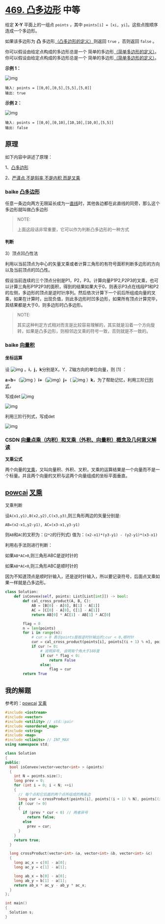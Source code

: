 # [469. 凸多边形](https://leetcode.cn/problems/convex-polygon/) 中等

给定 **X-Y** 平面上的一组点 `points` ，其中 `points[i] = [xi, yi]`。这些点按顺序连成一个多边形。

如果该多边形为 **凸** 多边形[（凸多边形的定义）](https://baike.baidu.com/item/凸多边形/)则返回 `true` ，否则返回 `false` 。

你可以假设由给定点构成的多边形总是一个 简单的多边形[（简单多边形的定义）](https://baike.baidu.com/item/简单多边形)。你可以假设由给定点构成的多边形总是一个 简单的多边形[（简单多边形的定义）](https://baike.baidu.com/item/简单多边形)。

**示例 1：**

![img](https://assets.leetcode.com/uploads/2021/04/09/covpoly1-plane.jpg)

```
输入: points = [[0,0],[0,5],[5,5],[5,0]]
输出: true
```

**示例 2：**

![img](https://assets.leetcode.com/uploads/2021/04/09/covpoly2-plane.jpg)

```
输入: points = [[0,0],[0,10],[10,10],[10,0],[5,5]]
输出: false
```

## 原理

如下内容中讲述了原理：

1、[凸多边形](https://leetcode.cn/problems/convex-polygon/solution/tu-duo-bian-xing-by-617076674/)

2、[严谨点 不是斜率 不是内积 而是叉乘](https://leetcode.cn/problems/convex-polygon/solution/yan-jin-dian-bu-shi-xie-lu-bu-shi-nei-ji-er-shi-ch/)

### baike [凸多边形](https://baike.baidu.com/item/%E5%87%B8%E5%A4%9A%E8%BE%B9%E5%BD%A2/6608474)

任意一条边向两方无限延长成为一[直线](https://baike.baidu.com/item/直线/4876)时，其他各边都在此直线的同旁，那么这个多边形就叫做凸多边形

> NOTE: 
>
> 上面这段话非常重要，它可以作为判断凸多边形的一种方式

#### 判断

3）顶点凹凸性法

利用以当前顶点为中心的矢量叉乘或者计算三角形的有符号面积判断多边形的方向以及当前顶点的凹凸性。

假设当前连续的三个顶点分别是P1，P2，P3。计算向量P1P2,P2P3的叉乘，也可以计算三角形P1P2P3的面积，得到的结果如果大于0，则表示P3点在线段P1和P2的左侧，多边形的顶点是逆时针序列。然后依次计算下一个前后所组成向量的叉乘，如果在计算时，出现负值，则此多边形时凹多边形，如果所有顶点计算完毕，其结果都是大于0，则多边形时凸多边形。

> NOTE:
>
> 其实这种判定方式相对而言是比较容易理解的，其实就是沿着一个方向旋转，如果是凸多边形，则相邻边叉乘的符号一致，否则就是不一致的。

### baike [向量积](https://baike.baidu.com/item/%E5%90%91%E9%87%8F%E7%A7%AF/4601007?fr=aladdin)

#### 坐标运算

设 ![img](https://bkimg.cdn.bcebos.com/formula/bb2c1068e052b198e5408d5c2a5d9b03.svg) 。**i**，**j**，**k**分别是X，Y，Z轴方向的单位向量，则 [1] ：

**a**×**b**=（![img](https://bkimg.cdn.bcebos.com/formula/7526803cc41620428ca98daf1ec30e7d.svg) ）**i+**（![img](https://bkimg.cdn.bcebos.com/formula/c4b6a750031de374d85cc45aebeb4e24.svg)）**j**+（ ![img](https://bkimg.cdn.bcebos.com/formula/a0f91e3144890a6dcf844ecd4dd77a9d.svg) ）**k**，为了帮助记忆，利用三阶[行列式](https://baike.baidu.com/item/行列式)，

写成det ![img](https://bkimg.cdn.bcebos.com/formula/8e096262cb70ac0fcad351e3322e0c0d.svg)  

![img](https://bkimg.cdn.bcebos.com/formula/dfc47920fd226ea5f96e5c0119e38535.svg)

利用三阶行列式，写成det

![img](https://bkimg.cdn.bcebos.com/formula/b5bd4e3f359243f96092c0e72a140fc4.svg)





### CSDN [向量点乘（内积）和叉乘（外积、向量积）概念及几何意义解读](https://blog.csdn.net/houyichaochao/article/details/81141893?spm=1001.2101.3001.4242)

**叉乘公式**

两个向量的[叉乘](https://so.csdn.net/so/search?q=叉乘&spm=1001.2101.3001.7020)，又叫向量积、外积、叉积，叉乘的运算结果是一个向量而不是一个标量。并且两个向量的叉积与这两个向量组成的坐标平面垂直。

## [powcai](https://leetcode.cn/u/powcai/) [叉乘](https://leetcode.cn/problems/convex-polygon/solution/cha-cheng-by-powcai/)

叉乘判断

设`A(x1,y1),B(x2,y2),C(x3,y3)`,则三角形两边的矢量分别是:

`AB=(x2-x1,y2-y1), AC=(x3-x1,y3-y1)`

则`AB`和`AC`的叉积为：(`2*2`的行列式) 值为：`(x2-x1)*(y3-y1) - (y2-y1)*(x3-x1)`

利用右手法则进行判断：

如果`AB*AC>0`,则三角形ABC是逆时针的

如果`AB*AC<0`,则三角形ABC是顺时针的

因为不知道顶点是顺时针输入，还是逆时针输入，所以要记录符号，后面点叉乘如果一样就是凸多边形。

```python
class Solution:
    def isConvex(self, points: List[List[int]]) -> bool:
        def cal_cross_product(A, B, C):
            AB = [B[0] - A[0], B[1] - A[1]]
            AC = [C[0] - A[0], C[1] - A[1]]
            return AB[0] * AC[1] - AB[1] * AC[0]

        flag = 0
        n = len(points)
        for i in range(n):
            # cur > 0 表示points是按逆时针输出的;cur < 0,顺时针
            cur = cal_cross_product(points[i], points[(i + 1) % n], points[(i + 2) % n])
            if cur != 0:
                # 说明异号, 说明有个角大于180度
                if cur * flag < 0:
                    return False
                else:
                    flag = cur
        return True

```



## 我的解题

参考的：[powcai](https://leetcode.cn/u/powcai/) [叉乘](https://leetcode.cn/problems/convex-polygon/solution/cha-cheng-by-powcai/)

```c++
#include <iostream>
#include <vector>
#include <utility> // std::pair
#include <unordered_map>
#include <string>
#include <map>
#include <climits> // INT_MAX
using namespace std;

class Solution
{
public:
  bool isConvex(vector<vector<int> > &points)
  {
    int N = points.size();
    long prev = 0;
    for (int i = 0; i < N; ++i)
    {
      // 每个点和它后面的两个点所组成的两条边
      long cur = crossProduct(points[i], points[(i + 1) % N], points[(i + 2) % N]);
      if (cur != 0)
      {
        if (prev * cur < 0) // 两者异号
          return false;
        else
          prev = cur;
      }
    }
    return true;
  }

  long crossProduct(vector<int> &a, vector<int> &b, vector<int> &c)
  {
    long ac_x = c[0] - a[0];
    long ac_y = c[1] - a[1];

    long ab_x = b[0] - a[0];
    long ab_y = b[1] - a[1];
    return ab_x * ac_y - ab_y * ac_x;
  }
};

int main()
{
  Solution s;
}

```

